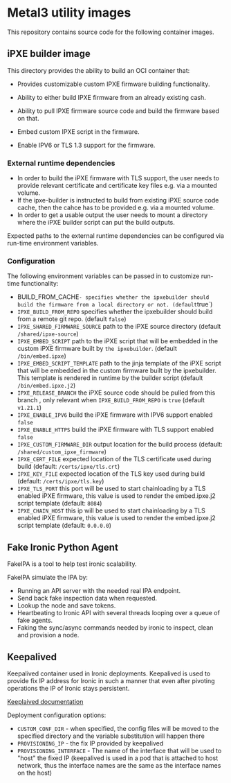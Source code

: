# Metal3 utility images

This repository contains source code for the following container images.

## iPXE builder image

This directory provides the ability to build an OCI container that:

- Provides customizable custom IPXE firmware building functionality.

- Ability to either build IPXE firmware from an already existing cash.
- Ability to pull IPXE firmware source code and build the firmware based
  on that.
- Embed custom IPXE script in the firmware.
- Enable IPV6 or TLS 1.3 support for the firmware.

### External runtime dependencies

- In order to build the iPXE firmware with TLS support, the user needs to
  provide relevant certificate and certificate key files e.g. via a mounted
  volume.
- If the ipxe-builder is instructed to build from existing iPXE source code
  cache, then the cahce has to be provided e.g. via a mounted volume.
- In order to get a usable output the user needs to mount a directory
  where the iPXE builder script can put the build outputs.

Expected paths to the external runtime dependencies can be configured
via run-time environment variables.

### Configuration

The following environment variables can be passed in to customize run-time
functionality:

- BUILD_FROM_CACHE` - specifies whether the ipxebuilder should build
  the firmware from a local directory or not. (default `true`)
- `IPXE_BUILD_FROM_REPO` specifies whether the ipxebuilder should build
  from a remote git repo. (default `false`)
- `IPXE_SHARED_FIRMWARE_SOURCE` path to the iPXE source directory
  (default `/shared/ipxe-source`)
- `IPXE_EMBED_SCRIPT` path to the iPXE script that will be embedded in the
  custom iPXE firmware built by `the ipxebuilder`. (default `/bin/embed.ipxe`)
- `IPXE_EMBED_SCRIPT_TEMPLATE` path to the jinja template of the iPXE script
  that will be embedded in the custom firmware built by the ipxebuilder. This
  template is rendered in runtime by the builder script
  (default `/bin/embed.ipxe.j2`)
- `IPXE_RELEASE_BRANCH` the iPXE source code should be pulled from this branch
  , only relevant when `IPXE_BUILD_FROM_REPO` is `true` (default `v1.21.1`)
- `IPXE_ENABLE_IPV6` build the iPXE firmware with IPV6 support enabled `false`
- `IPXE_ENABLE_HTTPS` build the iPXE firmware with TLS support enabled `false`
- `IPXE_CUSTOM_FIRMWARE_DIR` output location for the build process
  (default: `/shared/custom_ipxe_firmware`)
- `IPXE_CERT_FILE` expected location of the TLS certificate used during build
  (default: `/certs/ipxe/tls.crt`)
- `IPXE_KEY_FILE` expected location of the TLS key used during build
  (default: `/certs/ipxe/tls.key`)
- `IPXE_TLS_PORT` this port will be used to start chainloading by a TLS enabled
  iPXE firmware, this value is used to render the embed.ipxe.j2 script template
  (default: `8084`)
- `IPXE_CHAIN_HOST` this ip will be used to start chainloading by a TLS enabled
  iPXE firmware, this value is used to render the embed.ipxe.j2 script template
  (default: `0.0.0.0`)

## Fake Ironic Python Agent

FakeIPA is a tool to help test ironic scalability.

FakeIPA simulate the IPA by:

- Running an API server with the needed real IPA endpoint.
- Send back fake inspection data when requested.
- Lookup the node and save tokens.
- Heartbeating to Ironic API with several threads looping over
  a queue of fake agents.
- Faking the sync/async commands needed by ironic to inspect,
  clean and provision a node.

## Keepalived

Keepalived container used in Ironic deployments. Keepalived is used to
provide fix IP address for Ironic in such a manner that even after pivoting
operations the IP of Ironic stays persistent.

[Keeplaived documentation](https://www.keepalived.org/manpage.html)

Deployment configuration options:

- `CUSTOM_CONF_DIR` - when specified, the config files will be moved to the
  specified directory and the variable substitution will happen there
- `PROVISIONING_IP` - the fix IP provided by keepalived
- `PROVISIONING_INTERFACE` - The name of the interface that will be used
  to "host" the fixed IP (keepalived is used in a pod that is attached to
  host network, thus the interface names are the same as the interface names
  on the host)

